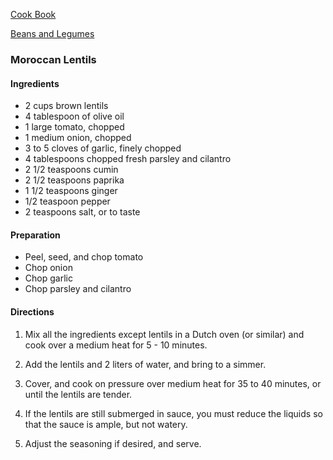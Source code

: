 [Cook Book](https://github.com/vmsmith/CookBook/blob/master/README.md)  

[Beans and Legumes](https://github.com/vmsmith/CookBook/blob/master/beans_legumes.md)  

### Moroccan Lentils  

#### Ingredients  

* 2 cups brown lentils  
* 4 tablespoon of olive oil  
* 1 large tomato, chopped  
* 1 medium onion, chopped  
* 3 to 5 cloves of garlic, finely chopped  
* 4 tablespoons chopped fresh parsley and cilantro  
* 2 1/2 teaspoons cumin  
* 2 1/2 teaspoons paprika  
* 1 1/2 teaspoons ginger  
* 1/2 teaspoon pepper  
* 2 teaspoons salt, or to taste  

#### Preparation  

* Peel, seed, and chop tomato  
* Chop onion  
* Chop garlic  
* Chop parsley and cilantro  

#### Directions  

1. Mix all the ingredients except lentils in a Dutch oven (or similar) and cook over a medium heat for 5 - 10 minutes.

2. Add the lentils and 2 liters of water, and bring to a simmer. 

3. Cover, and cook on pressure over medium heat for 35 to 40 minutes, or until the lentils are tender. 

4. If the lentils are still submerged in sauce, you must reduce the liquids so that the sauce is ample, but not watery. 

5. Adjust the seasoning if desired, and serve.
